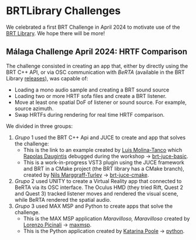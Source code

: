 # BRTLibrary Challenges
We celebrated a first BRT Challenge in April 2024 to motivate use of the [BRT Library](https://github.com/GrupoDiana/BRTLibrary). We hope there will be more!

## Málaga Challenge April 2024: HRTF Comparison
The challenge consisted in creating an app that, either by directly using the BRT C++ API, or via OSC communication with *BeRTA* (available in the BRT Library [releases](https://github.com/GrupoDiana/BRTLibrary/releases)), was capable of:
* Loading a mono audio sample and creating a BRT sound source
* Loading two or more HRTF sofa files and create a BRT listener. 
* Move at least one spatial DoF of listener or sound source. For example, source azimuth.
* Swap HRTFs during rendering for real time HRTF comparison.  

We divided in three groups: 

1. _Grupo_ 1 used the BRT C++ Api and JUCE to create and app that solves the challenge:
   - This is the link to an example created by [Luis Molina-Tanco](https://github.com/lmtanco) which [Rapolas Daugintis](https://github.com/rapolasd) debugged during the workshop -> [brt-juce-basic](https://github.com/GrupoDiana/brt-juce-basic.git). 
   - This is a work-in-progress VST3 plugin using the JUCE framework and BRT in a CMake project (the BRT library has a CMake branch), created by [Nils Marggraff-Turley](https://github.com/Nils-MaTu) -> [brt-juce-cmake](https://github.com/Nils-MaTu/BRT_JUCE_CMAKE.git).
3. _Grupo_ 2 used UNITY to create a Virtual Reality app that connected to BeRTA via its OSC interface. The Oculus HMD (they tried Rift, Quest 2 and Quest 3) tracked listener moves and rendered the visual scene, while BeRTA rendered the spatial audio.
4. _Grupo_ 3 used MAX MSP and Python to create apps that solve the challenge.
   - This is the MAX MSP application _Maravilloso, Maravilloso_ created by [Lorenzo Picinali](https://github.com/lpicinali) -> [maxmsp](01_HRTF_Comparison/Maxmsp-MaravillosoMaravilloso).
   - This is the Python application created by [Katarina Poole](https://github.com/Katarina-Poole) -> [python](https://github.com/Katarina-Poole/HRTF_Explorer.git).
     
